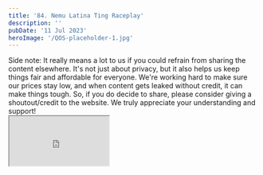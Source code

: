```yaml
---
title: '84. Nemu Latina Ting Raceplay'
description: ''
pubDate: '11 Jul 2023'
heroImage: '/QOS-placeholder-1.jpg'
---
```

<div class="video_paragraph_header"> Side note: It really means a lot to us if you could refrain from sharing the content elsewhere. It's not just about privacy, but it also helps us keep things fair and affordable for everyone. We're working hard to make sure our prices stay low, and when content gets leaked without credit, it can make things tough. So, if you do decide to share, please consider giving a shoutout/credit to the website. We truly appreciate your understanding and support!</div>

<iframe src="https://drive.google.com/file/d/1cKMw7XJcUS7posEC_6ha4-_1zQ84Hxc1/preview" width="200" height="100" allow="autoplay" allowfullscreen="allowfullscreen"></iframe>

<br>
<br>
<!---<a class="read_more" href="https://drive.google.com/file/d/1cKMw7XJcUS7posEC_6ha4-_1zQ84Hxc1/view?usp=sharing">Download</a>--->
